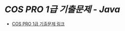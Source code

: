# _COS PRO 1급 기출문제 - Java_

* [COS PRO 1급 기출문제 링크](https://edu.goorm.io/learn/lecture/17301/cos-pro-1)
